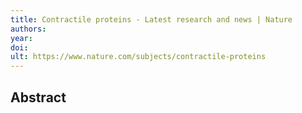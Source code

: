 ```yaml
---
title: Contractile proteins - Latest research and news | Nature
authors: 
year: 
doi: 
ult: https://www.nature.com/subjects/contractile-proteins
---
```

## Abstract

